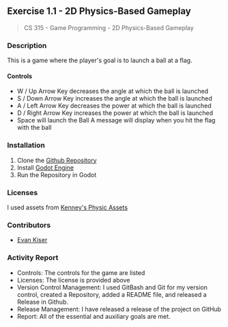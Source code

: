 ## Exercise 1.1 - 2D Physics-Based Gameplay
> CS 315 - Game Programming - 2D Physics-Based Gameplay

### Description
This is a game where the player's goal is to launch a ball at a flag.
  #### Controls
  - W / Up Arrow Key decreases the angle at which the ball is launched
  - S / Down Arrow Key increases the angle at which the ball is launched
  - A / Left Arrow  Key decreases the power at which the ball is launched
  - D / Right Arrow  Key increases the power at which the ball is launched
  - Space will launch the Ball
A message will display when you hit the flag with the ball


### Installation
1. Clone the [Github Repository](https://github.com/bsu-cs315/E1.1-Evan-Kiser)
2. Install [Godot Engine](https://godotengine.org/)
3. Run the Repository in Godot

### Licenses
I used assets from [Kenney's Physic Assets](https://www.kenney.nl/assets/physics-assets)

### Contributors
- [Evan Kiser](https://github.com/evankiser01)

### Activity Report
- Controls: The controls for the game are listed
- Licenses: The license is provided above
- Version Control Management: I used GitBash and Git for my version control, created a Repository, added a README file, and released a Release in Github.
- Release Management: I have released a release of the project on GitHub
- Report: All of the essential and auxiliary goals are met.
